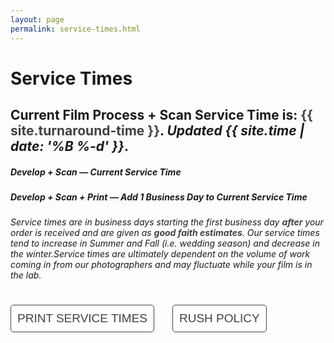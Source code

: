 ```yaml
---
layout: page
permalink: service-times.html
---
```

<style>
.tablelines th {
    border-bottom: 2px solid black;
    padding: .3em 1em .3em 1em;
}
.tablelines td {
    border-bottom: 1px solid black;
    padding: .3em 1em .3em 1em;
}
.tablelines tr:last-child td {
    border: none;
}
ol, ul {
    padding-left: 3em;
}
p {
    margin-bottom: 0;
}
.entry h1 {
    border-bottom: 1px solid #ccc;
    color: #757575;
    font-size: 2.8em;
    font-weight: 300;
}
.entry h2 {
    font-size: 1.5em;
    font-weight: 300;
    color: #757575;
}
strong {
    color: #424242;
}
button {
    padding: 10px;
    margin-top: 25px;
    margin-right: 25px;
    border-radius: 5px;
    color: #424242;
    background-color: white;
    border: 1px solid #424242;
    font-size: 19px;
    font-weight: 400;
}
button:hover {
    background-color: #eee;
    }
button:active {
    background-color: gray;
    }
</style>

# Service Times

## Current Film Process + Scan Service Time is: **{{ site.turnaround-time }}**. _Updated {{ site.time | date: '%B %-d' }}_.

##### Develop + Scan — Current Service Time
##### Develop + Scan + Print — Add 1 Business Day to Current Service Time

_Service times are in business days starting the first business day **after** your order is received and are given as **good faith estimates**. Our service times tend to increase in Summer and Fall (i.e. wedding season) and decrease in the winter.Service times are ultimately dependent on the volume of work coming in from our photographers and may fluctuate while your film is in the lab._

<button name="button" onclick="window.location.href = '{{ site.baseurl}}/print-services#print-service-time';">PRINT SERVICE TIMES</button> <button name="button" onclick="window.location.href = '{{ site.baseurl}}/rush-policy';">RUSH POLICY</button>

